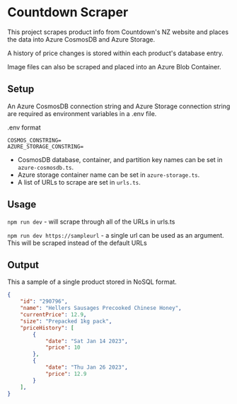 # Countdown Scraper

This project scrapes product info from Countdown's NZ website and places the data into Azure CosmosDB and Azure Storage.

A history of price changes is stored within each product's database entry.

Image files can also be scraped and placed into an Azure Blob Container.

## Setup

An Azure CosmosDB connection string and Azure Storage connection string are required as environment variables in a .env file.

.env format

```shell
COSMOS_CONSTRING=
AZURE_STORAGE_CONSTRING=
```

* CosmosDB database, container, and partition key names can be set in `azure-cosmosdb.ts`.
* Azure storage container name can be set in `azure-storage.ts`.
* A list of URLs to scrape are set in `urls.ts`.

## Usage

`npm run dev` - will scrape through all of the URLs in urls.ts

`npm run dev https://sampleurl` - a single url can be used as an argument. This will be scraped instead of the default URLs

## Output

This a sample of a single product stored in NoSQL format.

```json
{
    "id": "290796",
    "name": "Hellers Sausages Precooked Chinese Honey",
    "currentPrice": 12.9,
    "size": "Prepacked 1kg pack",
    "priceHistory": [
        {
            "date": "Sat Jan 14 2023",
            "price": 10
        },
        {
            "date": "Thu Jan 26 2023",
            "price": 12.9
        }
    ],
}
```